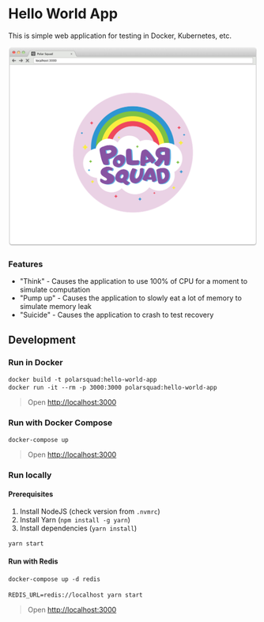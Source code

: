 # Hello World App
This is simple web application for testing in Docker, Kubernetes, etc.

![screenshot](docs/screenshot.png)

### Features
- "Think" - Causes the application to use 100% of CPU for a moment to simulate computation
- "Pump up" - Causes the application to slowly eat a lot of memory to simulate memory leak
- "Suicide" - Causes the application to crash to test recovery

## Development

### Run in Docker
```shell
docker build -t polarsquad:hello-world-app
docker run -it --rm -p 3000:3000 polarsquad:hello-world-app
```
> Open [http://localhost:3000]()

### Run with Docker Compose
```shell
docker-compose up
```
> Open [http://localhost:3000]()

### Run locally
#### Prerequisites
1. Install NodeJS (check version from `.nvmrc`)
2. Install Yarn (`npm install -g yarn`)
3. Install dependencies (`yarn install`)

```shell
yarn start
```

#### Run with Redis
```shell
docker-compose up -d redis

REDIS_URL=redis://localhost yarn start
```
> Open [http://localhost:3000]()
